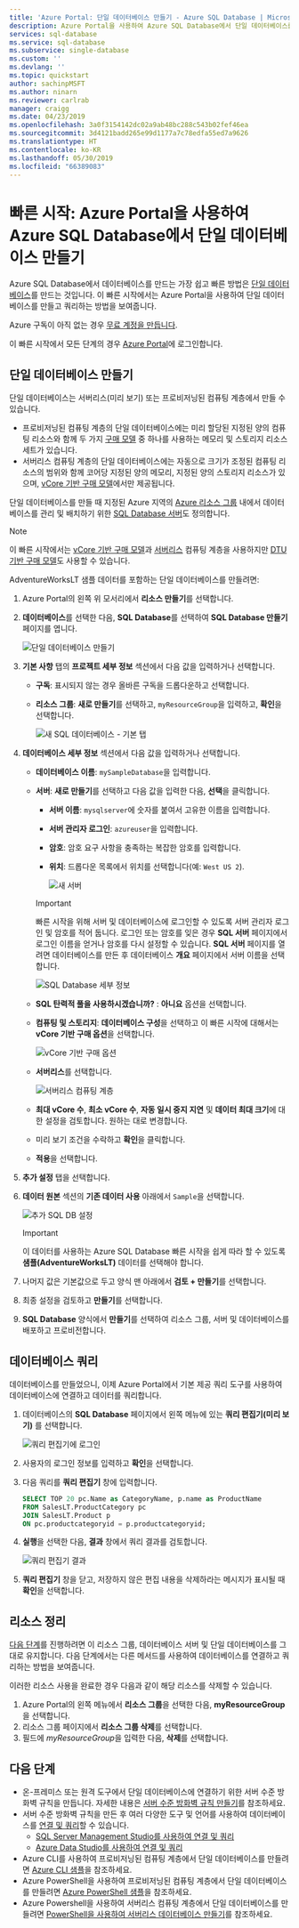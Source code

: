 ```yaml
---
title: 'Azure Portal: 단일 데이터베이스 만들기 - Azure SQL Database | Microsoft Docs'
description: Azure Portal을 사용하여 Azure SQL Database에서 단일 데이터베이스를 만들고 쿼리합니다.
services: sql-database
ms.service: sql-database
ms.subservice: single-database
ms.custom: ''
ms.devlang: ''
ms.topic: quickstart
author: sachinpMSFT
ms.author: ninarn
ms.reviewer: carlrab
manager: craigg
ms.date: 04/23/2019
ms.openlocfilehash: 3a0f3154142dc02a9ab48bc288c543b02fef46ea
ms.sourcegitcommit: 3d4121badd265e99d1177a7c78edfa55ed7a9626
ms.translationtype: HT
ms.contentlocale: ko-KR
ms.lasthandoff: 05/30/2019
ms.locfileid: "66389083"
---
```

# <a name="quickstart-create-a-single-database-in-azure-sql-database-using-the-azure-portal"></a>빠른 시작: Azure Portal을 사용하여 Azure SQL Database에서 단일 데이터베이스 만들기

Azure SQL Database에서 데이터베이스를 만드는 가장 쉽고 빠른 방법은 [단일 데이터베이스](sql-database-single-database.md)를 만드는 것입니다. 이 빠른 시작에서는 Azure Portal을 사용하여 단일 데이터베이스를 만들고 쿼리하는 방법을 보여줍니다.

Azure 구독이 아직 없는 경우 [무료 계정을 만듭니다](https://azure.microsoft.com/free/).

이 빠른 시작에서 모든 단계의 경우 [Azure Portal](https://portal.azure.com/)에 로그인합니다.

## <a name="create-a-single-database"></a>단일 데이터베이스 만들기

단일 데이터베이스는 서버리스(미리 보기) 또는 프로비저닝된 컴퓨팅 계층에서 만들 수 있습니다.

- 프로비저닝된 컴퓨팅 계층의 단일 데이터베이스에는 미리 할당된 지정된 양의 컴퓨팅 리소스와 함께 두 가지 [구매 모델](sql-database-purchase-models.md) 중 하나를 사용하는 메모리 및 스토리지 리소스 세트가 있습니다.
- 서버리스 컴퓨팅 계층의 단일 데이터베이스에는 자동으로 크기가 조정된 컴퓨팅 리소스의 범위와 함께 코어당 지정된 양의 메모리, 지정된 양의 스토리지 리소스가 있으며, [vCore 기반 구매 모델](sql-database-service-tiers-vcore.md)에서만 제공됩니다.

단일 데이터베이스를 만들 때 지정된 Azure 지역의 [Azure 리소스 그룹](../azure-resource-manager/resource-group-overview.md) 내에서 데이터베이스를 관리 및 배치하기 위한 [SQL Database 서버](sql-database-servers.md)도 정의합니다.

> [!NOTE]
> 이 빠른 시작에서는 [vCore 기반 구매 모델](sql-database-service-tiers-vcore.md)과 [서버리스](sql-database-serverless.md) 컴퓨팅 계층을 사용하지만 [DTU 기반 구매 모델](sql-database-service-tiers-DTU.md)도 사용할 수 있습니다.

AdventureWorksLT 샘플 데이터를 포함하는 단일 데이터베이스를 만들려면:

1. Azure Portal의 왼쪽 위 모서리에서 **리소스 만들기**를 선택합니다.
2. **데이터베이스**를 선택한 다음, **SQL Database**를 선택하여 **SQL Database 만들기** 페이지를 엽니다.

   ![단일 데이터베이스 만들기](./media/sql-database-get-started-portal/create-database-1.png)

3. **기본 사항** 탭의 **프로젝트 세부 정보** 섹션에서 다음 값을 입력하거나 선택합니다.

   - **구독**: 표시되지 않는 경우 올바른 구독을 드롭다운하고 선택합니다.
   - **리소스 그룹**: **새로 만들기**를 선택하고, `myResourceGroup`을 입력하고, **확인**을 선택합니다.

     ![새 SQL 데이터베이스 - 기본 탭](media/sql-database-get-started-portal/new-sql-database-basics.png)

4. **데이터베이스 세부 정보** 섹션에서 다음 값을 입력하거나 선택합니다.

   - **데이터베이스 이름**: `mySampleDatabase`을 입력합니다.
   - **서버**: **새로 만들기**를 선택하고 다음 값을 입력한 다음, **선택**을 클릭합니다.
       - **서버 이름**: `mysqlserver`에 숫자를 붙여서 고유한 이름을 입력합니다.
       - **서버 관리자 로그인**: `azureuser`을 입력합니다.
       - **암호**: 암호 요구 사항을 충족하는 복잡한 암호를 입력합니다.
       - **위치**: 드롭다운 목록에서 위치를 선택합니다(예: `West US 2`).

         ![새 서버](media/sql-database-get-started-portal/new-server.png)

      > [!IMPORTANT]
      > 빠른 시작을 위해 서버 및 데이터베이스에 로그인할 수 있도록 서버 관리자 로그인 및 암호를 적어 둡니다. 로그인 또는 암호를 잊은 경우 **SQL 서버** 페이지에서 로그인 이름을 얻거나 암호를 다시 설정할 수 있습니다. **SQL 서버** 페이지를 열려면 데이터베이스를 만든 후 데이터베이스 **개요** 페이지에서 서버 이름을 선택합니다.

        ![SQL Database 세부 정보](media/sql-database-get-started-portal/sql-db-basic-db-details.png)

   - **SQL 탄력적 풀을 사용하시겠습니까?** : **아니요** 옵션을 선택합니다.
   - **컴퓨팅 및 스토리지**: **데이터베이스 구성**을 선택하고 이 빠른 시작에 대해서는 **vCore 기반 구매 옵션**을 선택합니다.

     ![vCore 기반 구매 옵션](media/sql-database-get-started-portal/create-database-vcore.png)

   - **서버리스**를 선택합니다.

     ![서버리스 컴퓨팅 계층](media/sql-database-get-started-portal/create-database-serverless.png)

   - **최대 vCore 수**, **최소 vCore 수**, **자동 일시 중지 지연** 및 **데이터 최대 크기**에 대한 설정을 검토합니다. 원하는 대로 변경합니다.
   - 미리 보기 조건을 수락하고 **확인**을 클릭합니다.
   - **적용**을 선택합니다.

5. **추가 설정** 탭을 선택합니다. 
6. **데이터 원본** 섹션의 **기존 데이터 사용** 아래에서 `Sample`을 선택합니다. 

   ![추가 SQL DB 설정](media/sql-database-get-started-portal/create-sql-database-additional-settings.png)

   > [!IMPORTANT]
   > 이 데이터를 사용하는 Azure SQL Database 빠른 시작을 쉽게 따라 할 수 있도록 **샘플(AdventureWorksLT)** 데이터를 선택해야 합니다.

7. 나머지 값은 기본값으로 두고 양식 맨 아래에서 **검토 + 만들기**를 선택합니다.
8. 최종 설정을 검토하고 **만들기**를 선택합니다.

9. **SQL Database** 양식에서 **만들기**를 선택하여 리소스 그룹, 서버 및 데이터베이스를 배포하고 프로비전합니다.

## <a name="query-the-database"></a>데이터베이스 쿼리

데이터베이스를 만들었으니, 이제 Azure Portal에서 기본 제공 쿼리 도구를 사용하여 데이터베이스에 연결하고 데이터를 쿼리합니다.

1. 데이터베이스의 **SQL Database** 페이지에서 왼쪽 메뉴에 있는 **쿼리 편집기(미리 보기)** 를 선택합니다.

   ![쿼리 편집기에 로그인](./media/sql-database-get-started-portal/query-editor-login.png)

2. 사용자의 로그인 정보를 입력하고 **확인**을 선택합니다.
3. 다음 쿼리를 **쿼리 편집기** 창에 입력합니다.

   ```sql
   SELECT TOP 20 pc.Name as CategoryName, p.name as ProductName
   FROM SalesLT.ProductCategory pc
   JOIN SalesLT.Product p
   ON pc.productcategoryid = p.productcategoryid;
   ```

4. **실행**을 선택한 다음, **결과** 창에서 쿼리 결과를 검토합니다.

   ![쿼리 편집기 결과](./media/sql-database-get-started-portal/query-editor-results.png)

5. **쿼리 편집기** 창을 닫고, 저장하지 않은 편집 내용을 삭제하라는 메시지가 표시될 때 **확인**을 선택합니다.

## <a name="clean-up-resources"></a>리소스 정리

[다음 단계](#next-steps)를 진행하려면 이 리소스 그룹, 데이터베이스 서버 및 단일 데이터베이스를 그대로 유지합니다. 다음 단계에서는 다른 메서드를 사용하여 데이터베이스를 연결하고 쿼리하는 방법을 보여줍니다.

이러한 리소스 사용을 완료한 경우 다음과 같이 해당 리소스를 삭제할 수 있습니다.

1. Azure Portal의 왼쪽 메뉴에서 **리소스 그룹**을 선택한 다음, **myResourceGroup**을 선택합니다.
2. 리소스 그룹 페이지에서 **리소스 그룹 삭제**를 선택합니다.
3. 필드에 *myResourceGroup*을 입력한 다음, **삭제**를 선택합니다.

## <a name="next-steps"></a>다음 단계

- 온-프레미스 또는 원격 도구에서 단일 데이터베이스에 연결하기 위한 서버 수준 방화벽 규칙을 만듭니다. 자세한 내용은 [서버 수준 방화벽 규칙 만들기](sql-database-server-level-firewall-rule.md)를 참조하세요.
- 서버 수준 방화벽 규칙을 만든 후 여러 다양한 도구 및 언어를 사용하여 데이터베이스를 [연결 및 쿼리](sql-database-connect-query.md)할 수 있습니다.
  - [SQL Server Management Studio를 사용하여 연결 및 쿼리](sql-database-connect-query-ssms.md)
  - [Azure Data Studio를 사용하여 연결 및 쿼리](https://docs.microsoft.com/sql/azure-data-studio/quickstart-sql-database?toc=/azure/sql-database/toc.json)
- Azure CLI를 사용하여 프로비저닝된 컴퓨팅 계층에서 단일 데이터베이스를 만들려면 [Azure CLI 샘플](sql-database-cli-samples.md)을 참조하세요.
- Azure PowerShell을 사용하여 프로비저닝된 컴퓨팅 계층에서 단일 데이터베이스를 만들려면 [Azure PowerShell 샘플](sql-database-powershell-samples.md)을 참조하세요.
- Azure Powershell을 사용하여 서버리스 컴퓨팅 계층에서 단일 데이터베이스를 만들려면 [PowerShell을 사용하여 서버리스 데이터베이스 만들기](sql-database-serverless.md#create-new-serverless-database-using-powershell)를 참조하세요.

